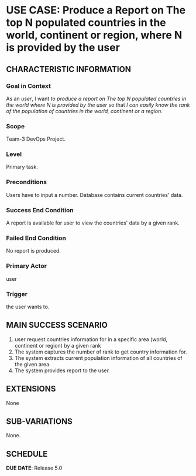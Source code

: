 # USE CASE: Produce a Report on The top N populated countries in the world, continent or region, where N is provided by the user
## CHARACTERISTIC INFORMATION

### Goal in Context

As an *user*, I want *to produce a report on The top N populated countries in the world where N is provided by the user* so that *I can easily know the rank of the population of countries in the world, continent or a region.*

### Scope

Team-3 DevOps Project.

### Level

Primary task.

### Preconditions

Users have to input a number. Database contains current countries' data.

### Success End Condition

A report is available for user to view the countries' data by a given rank.

### Failed End Condition

No report is produced.

### Primary Actor

user

### Trigger

the user wants to.

## MAIN SUCCESS SCENARIO

1. user request countries information for in a specific area (world, continent or region) by a given rank
2. The system captures the number of rank to get country information for.
3. The system extracts current population information of all countries of the given area.
4. The system provides report to the user.

## EXTENSIONS

None

## SUB-VARIATIONS

None.

## SCHEDULE

**DUE DATE**: Release 5.0
